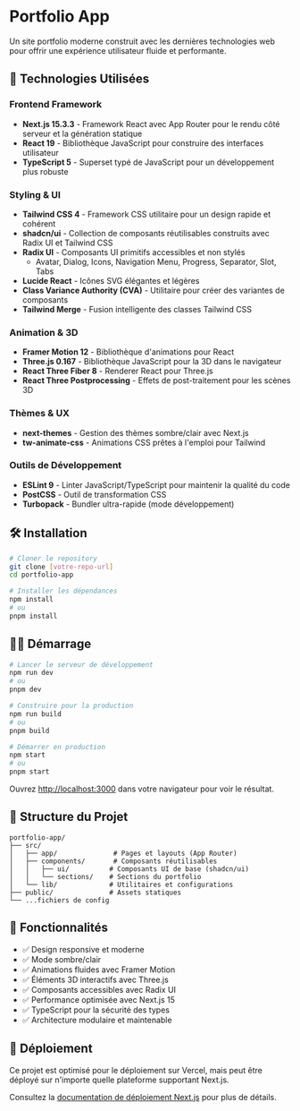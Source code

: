 # Portfolio App

Un site portfolio moderne construit avec les dernières technologies web pour offrir une expérience utilisateur fluide et performante.

## 🚀 Technologies Utilisées

### Frontend Framework
- **Next.js 15.3.3** - Framework React avec App Router pour le rendu côté serveur et la génération statique
- **React 19** - Bibliothèque JavaScript pour construire des interfaces utilisateur
- **TypeScript 5** - Superset typé de JavaScript pour un développement plus robuste

### Styling & UI
- **Tailwind CSS 4** - Framework CSS utilitaire pour un design rapide et cohérent
- **shadcn/ui** - Collection de composants réutilisables construits avec Radix UI et Tailwind CSS
- **Radix UI** - Composants UI primitifs accessibles et non stylés
  - Avatar, Dialog, Icons, Navigation Menu, Progress, Separator, Slot, Tabs
- **Lucide React** - Icônes SVG élégantes et légères
- **Class Variance Authority (CVA)** - Utilitaire pour créer des variantes de composants
- **Tailwind Merge** - Fusion intelligente des classes Tailwind CSS

### Animation & 3D
- **Framer Motion 12** - Bibliothèque d'animations pour React
- **Three.js 0.167** - Bibliothèque JavaScript pour la 3D dans le navigateur
- **React Three Fiber 8** - Renderer React pour Three.js
- **React Three Postprocessing** - Effets de post-traitement pour les scènes 3D

### Thèmes & UX
- **next-themes** - Gestion des thèmes sombre/clair avec Next.js
- **tw-animate-css** - Animations CSS prêtes à l'emploi pour Tailwind

### Outils de Développement
- **ESLint 9** - Linter JavaScript/TypeScript pour maintenir la qualité du code
- **PostCSS** - Outil de transformation CSS
- **Turbopack** - Bundler ultra-rapide (mode développement)

## 🛠️ Installation

```bash
# Cloner le repository
git clone [votre-repo-url]
cd portfolio-app

# Installer les dépendances
npm install
# ou
pnpm install
```

## 🏃‍♂️ Démarrage

```bash
# Lancer le serveur de développement
npm run dev
# ou
pnpm dev

# Construire pour la production
npm run build
# ou
pnpm build

# Démarrer en production
npm start
# ou
pnpm start
```

Ouvrez [http://localhost:3000](http://localhost:3000) dans votre navigateur pour voir le résultat.

## 📁 Structure du Projet

```
portfolio-app/
├── src/
│   ├── app/              # Pages et layouts (App Router)
│   ├── components/       # Composants réutilisables
│   │   ├── ui/          # Composants UI de base (shadcn/ui)
│   │   └── sections/    # Sections du portfolio
│   └── lib/             # Utilitaires et configurations
├── public/              # Assets statiques
└── ...fichiers de config
```

## 🎨 Fonctionnalités

- ✅ Design responsive et moderne
- ✅ Mode sombre/clair
- ✅ Animations fluides avec Framer Motion
- ✅ Éléments 3D interactifs avec Three.js
- ✅ Composants accessibles avec Radix UI
- ✅ Performance optimisée avec Next.js 15
- ✅ TypeScript pour la sécurité des types
- ✅ Architecture modulaire et maintenable

## 🚀 Déploiement

Ce projet est optimisé pour le déploiement sur Vercel, mais peut être déployé sur n'importe quelle plateforme supportant Next.js.

Consultez la [documentation de déploiement Next.js](https://nextjs.org/docs/app/building-your-application/deploying) pour plus de détails.
